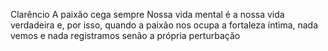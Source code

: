 
Clarêncio
A paixão cega sempre Nossa vida mental é a nossa vida verdadeira e, por isso, quando a paixão nos ocupa a fortaleza íntima, nada vemos e nada registramos senão a própria perturbação
